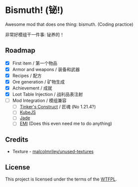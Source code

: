 # Bismuth! (铋!)

Awesome mod that does one thing: bismuth. (Coding practice)

非常好模组干一件事: 铋养的！

## Roadmap
- [x] First item / 第一个物品
- [x] Armor and weapons / 装备和武器
- [x] Recipes / 配方
- [x] Ore generation / 矿物生成
- [x] Achievement / 成就
- [x] Loot Table Injection / 战利品表注射
- [ ] Mod Integration / 模组兼容
  - [ ] [Tinker's Construct](https://github.com/SlimeKnights/TinkersConstruct) / 匠魂 (No 1.21.4?)
  - [ ] [KubeJS](https://github.com/KubeJS-Mods/KubeJS)
  - [ ] [Jade](https://github.com/Snownee/Jade)
  - [ ] [EMI](https://github.com/emilyploszaj/emi) (Does this even need me to do anything)

## Credits
* Texture -  [malcolmriley/unused-textures](https://github.com/malcolmriley/unused-textures)

## License
This project is licensed under the terms of the [WTFPL](LICENSE).